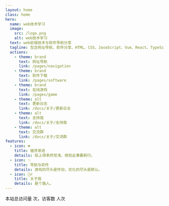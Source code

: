 ```yaml
---
layout: home
class: home
hero:
  name: web技术学习
  image:
    src: /logo.png
    alt: web技术学习
  text: web前端技术与软件导航分享
  tagline: 包含网址导航、软件分享、HTML、CSS、JavaScript、Vue、React、TypeScript、Node.js...
  actions:
    - theme: brand
      text: 网址导航
      link: /pages/navigation
    - theme: brand
      text: 软件下载
      link: /pages/software
    - theme: brand
      text: 在线游戏
      link: /pages/game
    - theme: alt
      text: 更新日志
      link: /docs/关于/更新日志
    - theme: alt
      text: 支持我
      link: /docs/关于/支持我
    - theme: alt
      text: 交流群
      link: /docs/关于/交流群
features:
  - icon: ❤
    title: 循序渐进
    details: 纸上得来终觉浅，绝知此事要躬行。
  - icon: ✨
    title: 导航与软件
    details: 游戏的尽头是怀旧，优化的尽头是默认。
  - icon: 🚶‍♂️
    title: 关于我
    details: 是个路人。
---
```


<el-divider content-position="center">
  <p>本站总访问量 <span id="busuanzi_value_site_pv"></span> 次，访客数 <span id="busuanzi_value_site_uv"></span> 人次</p>
</el-divider>

<style>
@media (min-width: 960px) {
  .home .VPHero.has-image .main {
    max-width: 640px;
  }
}
</style>

